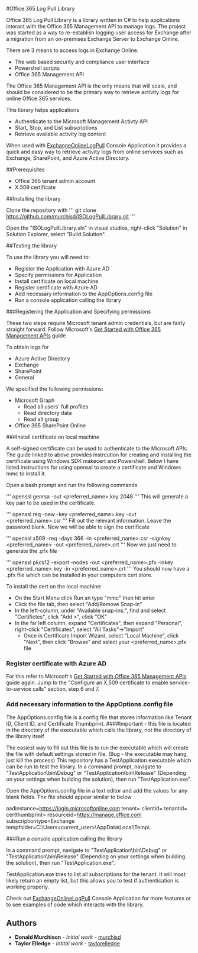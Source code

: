 #Office 365 Log Pull Library

Office 365 Log Pull Library is a library written in C# to help applications interact with the Office 365 Management API to manage logs. The project was started as a way to re-establish logging user access for Exchange after a migration from an on-premises Exchange Server to Exchange Online.

There are 3 means to access logs in Exchange Online. 

* The web based security and compliance user interface
* Powershell scripts
* Office 365 Management API

The Office 365 Management API is the only means that will scale, and should be considered to be the primary way to retrieve activity logs for online Office 365 services.

This library helps applications 

* Authenticate to the Microsoft Management Activty API 
* Start, Stop, and List subscriptions
* Retrieve available activity log content

When used with [ExchangeOnlineLogPull](https://github.com/murchisd/ExchangeOnlineLogPull) Console Application it provides a quick and easy way to retrieve activity logs from online services such as Exchange, SharePoint, and Azure Active Directory.

##Prerequisites

* Office 365 tenant admin account
* X.509 certificate

##Installing the library

Clone the repository with
'''
git clone https://github.com/murchisd/ISOLogPullLibrary.git
'''

Open the "ISOLogPullLibrary.sln" in visual studios, right-click "Solution" in Solution Explorer, select "Build Solution".

##Testing the library

To use the library you will need to:

* Register the Application with Azure AD
* Specify permissions for Application
* Install certificate on local machine
* Register certificate with Azure AD
* Add necessary information to the AppOptions.config file 
* Run a console application calling the library

###Registering the Application and Specifying permissions

These two steps require Microsoft tenant admin credentials, but are fairly straight forward. 
Follow Microsoft's [Get Started with Office 365 Management APIs](https://msdn.microsoft.com/en-us/office-365/get-started-with-office-365-management-apis) guide

To obtain logs for 

* Azure Active Directory
* Exchange
* SharePoint
* General

We specified the following permissions:

* Microsoft Graph
	* Read all users' full profiles
	* Read directory data
	* Read all group
* Office 365 SharePoint Online

###Install certificate on local machine

A self-signed certificate can be used to authenticate to the Microsoft APIs. The guide linked to above provides instrcution for creating and installing the certificate using Windows SDK makecert and Powershell.
Below I have listed instructions for using openssl to create a certificate and Windows mmc to install it.

Open a bash prompt and run the following commands

'''
openssl genrsa -out <preferred_name>.key 2048
'''
This will generate a key pair to be used in the certificate. 

'''
openssl req -new -key <preferred_name>.key -out <preferred_name>.csr
'''
Fill out the relevant information. Leave the password blank. Now we will be able to sign the certificate

'''
openssl x509 -req -days 366 -in <preferred_name>.csr -signkey <preferred_name> -out <preferred_name>.crt
'''
Now we just need to generate the .pfx file

'''
openssl pkcs12 -export -nodes -out <preferred_name>.pfx -inkey <preferred_name>.key -in <preferred_name>.crt 
'''
You should now have a .pfx file which can be installed in your computers cert store.

To install the cert on the local machine:

* On the Start Menu click Run an type "mmc" then hit enter
* Click the file tab, then select "Add/Remove Snap-in"
* In the left-column, under "Available snap-ins:", find and select "Certifictes", click "Add >", click "OK"
* In the far left column, expand "Certificates", then expand "Personal", right-click "Certificates", select "All Tasks"->"Import"
	* Once in Certificate Import Wizard, select "Local Machine", click "Next", then click "Browse" and select your <preferred_name>.pfx file

### Register certificate with Azure AD

For this refer to Microsoft's [Get Started with Office 365 Management APIs](https://msdn.microsoft.com/en-us/office-365/get-started-with-office-365-management-apis) guide again.
Jump to the "Configure an X.509 certificate to enable service-to-service calls" section, step 6 and 7. 

### Add necessary information to the AppOptions.config file

The AppOptions.config file is a config file that stores information like Tenant ID, Client ID, and Certificate Thumbprint.
####Important - this file is located in the directory of the executable which calls the library, not the directory of the library itself

The easiest way to fill out this file is to run the executable which will create the file with default settings stored in file. (Bug - the executable may hang, just kill the process)
This repository has a TestApplication executable which can be run to test the library. In a command prompt, navigate to "TestApplication\bin\Debug" or "TestApplication\bin\Release" (Depending on your settings when building the solution), then run "TestApplication.exe".

Open the AppOptions.config file in a text editor and add the values for any blank fields. The file should appear similar to below

aadinstance=https://login.microsoftonline.com
tenant=
clientid=
tenantid=
certthumbprint=
resourceid=https://manage.office.com
subscriptiontype=Exchange
tempfolder=C:\Users\<current_user>\AppData\Local\Temp\

###Run a console application calling the library

In a command prompt, navigate to "TestApplication\bin\Debug" or "TestApplication\bin\Release" (Depending on your settings when building the solution), then run "TestApplication.exe".

TestApplication.exe tries to list all subscriptions for the tenant. It will most likely return an empty list, but this allows you to test if authentication is working properly.

Check out [ExchangeOnlineLogPull](https://github.com/murchisd/ExchangeOnlineLogPull) Console Application for more features or to see examples of code which interacts with the library.

## Authors

* **Donald Murchison** - *Initial work* - [murchisd](https://github.com/murchisd)
* **Taylor Elledge** - *Intital work* - [taylorelledge](https://github.com/taylorelldge)
